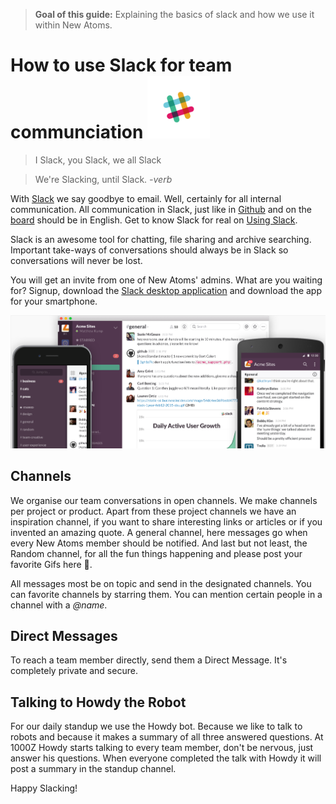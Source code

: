 > **Goal of this guide:** Explaining the basics of slack and how we use it within New Atoms.

# How to use Slack for team communciation <img src="../images/slack-logo.png" width="100">

> I Slack, you Slack, we all Slack

> We're Slacking, until Slack.
> *-verb*

With [Slack](https://slack.com/) we say goodbye to email. Well, certainly for all internal communication. All communication in Slack, just like in [Github](guithub-guide.md) and on the [board](board-guide.md) should be in English. Get to know Slack for real on [Using Slack](https://get.slack.help/hc/en-us/categories/200111606).

Slack is an awesome tool for chatting, file sharing and archive searching. Important take-ways of conversations should always be in Slack so conversations will never be lost.

You will get an invite from one of New Atoms' admins. What are you waiting for? Signup, download the [Slack desktop application](https://slack.com/downloads) and download the app for your smartphone.

<img src="../images/slack-deskandapp.png" width="700">

## Channels

We organise our team conversations in open channels. We make channels per project or product. Apart from these project channels we have an inspiration channel, if you want to share interesting links or articles or if you invented an amazing quote. A general channel, here messages go when every New Atoms member should be notified. And last but not least, the Random channel, for all the fun things happening and please post your favorite Gifs here 🎉.

All messages most be on topic and send in the designated channels. You can favorite channels by starring them. You can mention certain people in a channel with a *@name*.

## Direct Messages

To reach a team member directly, send them a Direct Message. It's completely private and secure.

## Talking to Howdy the Robot

For our daily standup we use the Howdy bot. Because we like to talk to robots and because it makes a summary of all three answered questions. At 1000Z Howdy starts talking to every team member, don't be nervous, just answer his questions. When everyone completed the talk with Howdy it will post a summary in the standup channel.

Happy Slacking!
